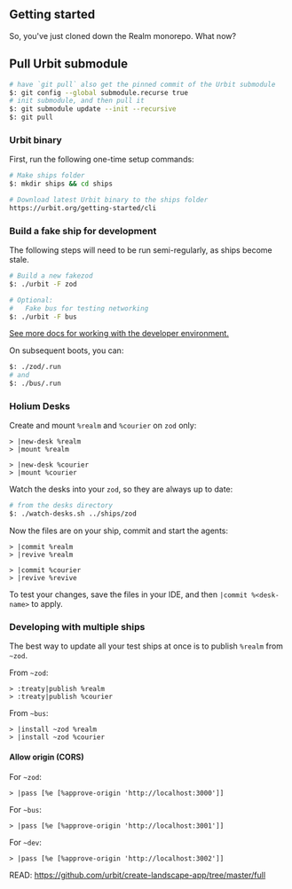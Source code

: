 ## Getting started

So, you've just cloned down the Realm monorepo.  What now?

## Pull Urbit submodule
```bash
# have `git pull` also get the pinned commit of the Urbit submodule
$: git config --global submodule.recurse true
# init submodule, and then pull it
$: git submodule update --init --recursive
$: git pull
```
### Urbit binary

First, run the following one-time setup commands:

```bash
# Make ships folder
$: mkdir ships && cd ships

# Download latest Urbit binary to the ships folder
https://urbit.org/getting-started/cli
```

### Build a fake ship for development

The following steps will need to be run semi-regularly, as ships become stale.

```bash
# Build a new fakezod
$: ./urbit -F zod

# Optional:
#   Fake bus for testing networking
$: ./urbit -F bus
```

[See more docs for working with the developer environment.](https://developers.urbit.org/guides/core/environment)

On subsequent boots, you can:
```bash
$: ./zod/.run
# and
$: ./bus/.run
```

### Holium Desks
Create and mount `%realm` and `%courier` on `zod` only:

```hoon
> |new-desk %realm
> |mount %realm
```
```hoon
> |new-desk %courier
> |mount %courier
```
Watch the desks into your `zod`, so they are always up to date:
```bash
# from the desks directory
$: ./watch-desks.sh ../ships/zod
```
Now the files are on your ship, commit and start the agents:
```hoon
> |commit %realm
> |revive %realm
```
```hoon
> |commit %courier
> |revive %revive
```
To test your changes, save the files in your IDE, and then `|commit %<desk-name>` to apply.

### Developing with multiple ships

The best way to update all your test ships at once is to publish `%realm` from `~zod`.

From `~zod`:

```hoon
> :treaty|publish %realm
> :treaty|publish %courier
```

From `~bus`:

```hoon
> |install ~zod %realm
> |install ~zod %courier
```

#### Allow origin (CORS)

For `~zod`:

```hoon
> |pass [%e [%approve-origin 'http://localhost:3000']]
```

For `~bus`:

```hoon
> |pass [%e [%approve-origin 'http://localhost:3001']]
```

For `~dev`:

```hoon
> |pass [%e [%approve-origin 'http://localhost:3002']]
```

READ: https://github.com/urbit/create-landscape-app/tree/master/full
